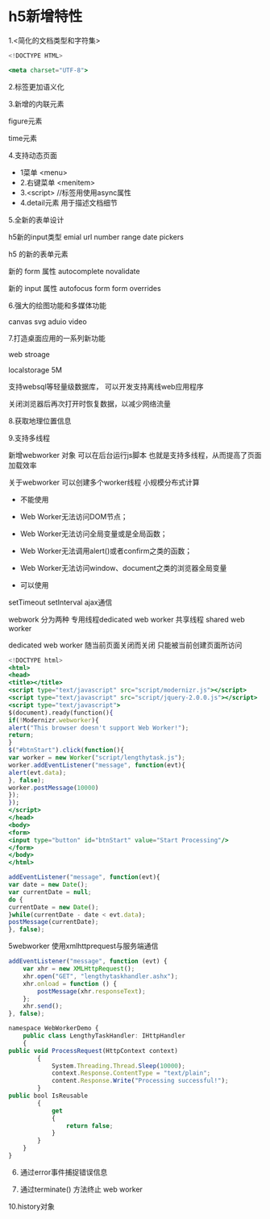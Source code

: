 # h5新增特性

1.<简化的文档类型和字符集>

```jsx
<!DOCTYPE HTML>
```

```jsx
<meta charset="UTF-8">
```

2.标签更加语义化

3.新增的内联元素

figure元素  

time元素

4.支持动态页面

- 1菜单 \<menu>
- 2.右键菜单 \<menitem>
- 3.\<script>  //标签用使用async属性
- 4.detail元素  用于描述文档细节

5.全新的表单设计

  h5新的input类型  emial url number range date pickers

 h5 的新的表单元素

新的 form 属性 autocomplete novalidate

新的 input 属性  autofocus  form  form overrides 

6.强大的绘图功能和多媒体功能

canvas  svg   aduio video 

7.打造桌面应用的一系列新功能

web stroage 

localstorage  5M 

支持websql等轻量级数据库， 可以开发支持离线web应用程序

关闭浏览器后再次打开时恢复数据，以减少网络流量

8.获取地理位置信息

9.支持多线程 

新增webworker  对象  可以在后台运行js脚本  也就是支持多线程，从而提高了页面加载效率

关于webworker    可以创建多个worker线程  小规模分布式计算

- 不能使用
- Web Worker无法访问DOM节点；
- Web Worker无法访问全局变量或是全局函数；
- Web Worker无法调用alert()或者confirm之类的函数；
- Web Worker无法访问window、document之类的浏览器全局变量

- 可以使用

 setTimeout  setInterval   ajax通信

webwork  分为两种  专用线程dedicated web worker    共享线程  shared web worker

dedicated web worker 随当前页面关闭而关闭  只能被当前创建页面所访问

```jsx
<!DOCTYPE html>
<html>
<head>
<title></title>
<script type="text/javascript" src="script/modernizr.js"></script>
<script type="text/javascript" src="script/jquery-2.0.0.js"></script>
<script type="text/javascript">
$(document).ready(function(){
if(!Modernizr.webworker){
alert("This browser doesn't support Web Worker!");
return;
}
$("#btnStart").click(function(){
var worker = new Worker("script/lengthytask.js");
worker.addEventListener("message", function(evt){
alert(evt.data);
}, false);
worker.postMessage(10000)
});
});
</script>
</head>
<body>
<form>
<input type="button" id="btnStart" value="Start Processing"/>
</form>
</body>
</html>
```

```jsx
addEventListener("message", function(evt){
var date = new Date();
var currentDate = null;
do {
currentDate = new Date();
}while(currentDate - date < evt.data);
postMessage(currentDate);
}, false);
```

5webworker 使用xmlhttprequest与服务端通信

```jsx
addEventListener("message", function (evt) {
    var xhr = new XMLHttpRequest();
    xhr.open("GET", "lengthytaskhandler.ashx");
    xhr.onload = function () {
        postMessage(xhr.responseText);
    };
    xhr.send();
}, false);
```

```jsx
namespace WebWorkerDemo {
    public class LengthyTaskHandler: IHttpHandler
    {
public void ProcessRequest(HttpContext context)
        {
            System.Threading.Thread.Sleep(10000);
            context.Response.ContentType = "text/plain";
            content.Response.Write("Processing successful!");
        }
public bool IsReusable
        {
            get
            {
                return false;
            }
        }
    }
}
```

6. 通过error事件捕捉错误信息

7. 通过terminate() 方法终止 web worker

10.history对象